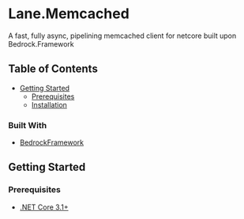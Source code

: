 # Lane.Memcached
A fast, fully async, pipelining memcached client for netcore built upon Bedrock.Framework

<!-- TABLE OF CONTENTS -->
## Table of Contents
* [Getting Started](#getting-started)
  * [Prerequisites](#prerequisites)
  * [Installation](#installation)

### Built With
* [BedrockFramework](https://github.com/davidfowl/BedrockFramework)


<!-- GETTING STARTED -->
## Getting Started
### Prerequisites
* [.NET Core 3.1+](https://dotnet.microsoft.com/download/dotnet-core/3.1)